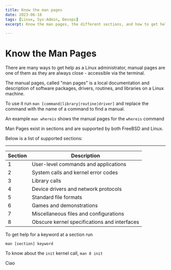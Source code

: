 ```yaml
---
title: Know the man pages
date: 2023-06-18
tags: [Linux, Sys-Admin, Devops]
excerpt: Know the man pages, the different sections, and how to get help for a specific section

---
```


# Know the Man Pages

There are many ways to get help as a Linux administrator, manual pages are one of them as they are always close - accessible via the terminal. 

The manual pages, called "man pages" is a local documentation and description of software packages, drivers, routines, and libraries on a Linux machine. 

To use it run `man [command|library|routine|driver]` and replace the command with the name of a command to find a manual.

An example `man whereis` shows the manual pages for the `whereis` command


Man Pages exist in sections and are supported by both FreeBSD and Linux.

Below is a list of supported sections:

---------------

| Section | Description                                  |
| ------- | -------------------------------------------- |
| 1       | User-level commands and applications         |
| 2       | System calls and kernel error codes          |
| 3       | Library calls                                |
| 4       | Device drivers and network protocols         |
| 5       | Standard file formats                        |
| 6       | Games and demonstrations                     |
| 7       | Miscellaneous files and configurations       |
| 8       | Obscure kernel specifications and interfaces |



To get help for a keyword at a section run

`man [section] keyword`

To know about the `init` kernel call, `man 8 init`  



Ciao
